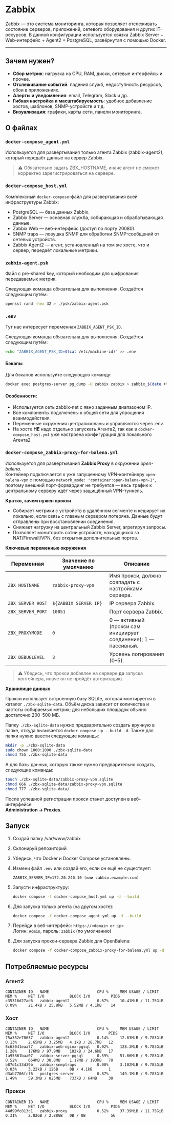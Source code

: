 # Zabbix

Zabbix — это система мониторинга, которая позволяет отслеживать состояние серверов, приложений, сетевого оборудования и
других IT-ресурсов. В данной конфигурации используется связка Zabbix Server + Web-интерфейс + Agent2 + PostgreSQL,
развёрнутая с помощью Docker.

---

## Зачем нужен?

- **Сбор метрик**: нагрузка на CPU, RAM, диски, сетевые интерфейсы и прочее.
- **Отслеживание событий**: падения служб, недоступность ресурсов, сбои в приложениях.
- **Алерты и уведомления**: email, Telegram, Slack и др.
- **Гибкая настройка и масштабируемость**: удобное добавление хостов, шаблонов, SNMP-устройств и т.д.
- **Визуализация**: графики, карты сети, панели мониторинга.

## О файлах

### `docker-compose_agent.yml`

Используется для развёртывания только агента Zabbix (zabbix-agent2), который передаёт данные на сервер Zabbix.

> ⚠️ Обязательно задать ZBX_HOSTNAME, иначе агент не сможет корректно зарегистрироваться на сервере.

### `docker-compose_host.yml`

Комплексный `docker-compose`-файл для развертывания всей инфраструктуры Zabbix:

- PostgreSQL — база данных Zabbix.
- Zabbix Server — основная служба, собирающая и обрабатывающая данные.
- Zabbix Web — веб-интерфейс (доступ по порту 20080).
- SNMP traps — ловушка SNMP для обработки SNMP-сообщений от сетевых устройств.
- Zabbix Agent2 — агент, установленный на том же хосте, что и сервер, передаёт локальные метрики.

### `zabbix-agent.psk`

Файл с pre-shared key, который необходим для шифрования передаваемых метрик.

Следующая команда обязательна для выполнения. Создаётся следующим путём:

```Bash
openssl rand -hex 32 > ./psk/zabbix-agent.psk
```

### `.env`

Тут нас интересует переменная `ZABBIX_AGENT_PSK_ID`.

Следующая команда обязательна для выполнения. Создаётся следующим путём:

```Bash
echo "ZABBIX_AGENT_PSK_ID=$(cat /etc/machine-id)" >> .env
```

#### Бэкапы

Для бэкапов используйте следующую команду:

```Bash
docker exec postgres-server pg_dump -U zabbix zabbix > zabbix_$(date +%F).sql
```

#### Особенности:

- Используется сеть zabbix-net с явно заданным диапазоном IP.
- Все компоненты подключены к общей сети для упрощения взаимодействия.
- Переменные окружения централизованы и управляются через .env.
- На хосте **НЕ** надо отдельно запускать Агента2, так как в `docker-compose_host.yml` уже настроена конфигурация для
  локального Агента2

### `docker-compose_zabbix-proxy-for-balena.yml`

Используется для развёртывания **Zabbix Proxy** в окружении _open-balena_.  
Контейнер подключается к уже запущенному VPN-контейнеру `open-balena-vpn` с помощью
`network_mode: "container:open-balena-vpn-1"`, поэтому внешний
порт-форвардинг не требуется — весь трафик к центральному серверу идёт через
защищённый VPN-туннель.

**Кратко, зачем нужен прокси**

- Собирает метрики с устройств в удалённом сегменте и кеширует их локально,
  если связь с главным сервером потеряна. Данные будут отправлены при
  восстановлении соединения.
- Снижает нагрузку на центральный Zabbix Server, агрегируя запросы.
- Позволяет мониторить сотни устройств, находящихся за NAT/Firewall/VPN, без
  открытия дополнительных портов.

**Ключевые переменные окружения**

| Переменная        | Значение по умолчанию | Описание                                                        |
|-------------------|-----------------------|-----------------------------------------------------------------|
| `ZBX_HOSTNAME`    | `zabbix-proxy-vpn`    | Имя прокси, должно совпадать с настройками сервера.             |
| `ZBX_SERVER_HOST` | `${ZABBIX_SERVER_IP}` | IP сервера Zabbix.                                              |
| `ZBX_SERVER_PORT` | `10051`               | Порт сервера Zabbix.                                            |
| `ZBX_PROXYMODE`   | `0`                   | 0 — активный (прокси сам инициирует соединение); 1 — пассивный. |
| `ZBX_DEBUGLEVEL`  | `3`                   | Уровень логирования (0–5).                                      |

> ⚠️ Убедись, что прокси добавлен на сервере **до** запуска контейнера, иначе он не пройдёт авторизацию.

**Хранилище данных**

Прокси использует встроенную базу SQLite, которая монтируется в каталог
`./zbx-sqlite-data`. Объём диска зависит от количества и частоты собираемых
метрик; для небольших площадок обычно достаточно 200–500 МБ.

Папку `./zbx-sqlite-data` нужно предварительно создать вручную в папке, откуда вызывается
`docker compose up --build -d`.
Также для папки нужно ввести следующие команды:

```bash
mkdir -p ./zbx-sqlite-data
sudo chown 1000:1000 ./zbx-sqlite-data
chmod 755 ./zbx-sqlite-data
```

А для базы данных, которую также нужно предварительно создать, следующие команды:

```Bash
touch ./zbx-sqlite-data/zabbix-proxy-vpn.sqlite
chmod 666 ./zbx-sqlite-data/zabbix-proxy-vpn.sqlite
chmod 777 ./zbx-sqlite-data/
```

После успешной регистрации прокси станет доступен в веб-интерфейсе  
**Administration → Proxies**.

## Запуск

1. Создай папку /var/www/zabbix
2. Склонируй репозиторий
3. Убедись, что Docker и Docker Compose установлены.
4. Измени файл `.env` или создай его, если он ещё не существует:

   ```env
   ZABBIX_SERVER_IP=172.20.240.10 (или zabbix.example.com)
   ```

5. Запусти инфраструктуру:

   ```bash
   docker compose -f docker-compose_host.yml up -d --build
   ```

6. Для запуска только агента (на другом хосте):

   ```bash
   docker compose -f docker-compose_agent.yml up -d --build
   ```

7. Перейди в веб-интерфейс: `https://<domain or ip>`  
   Логин: `Admin`, пароль: `zabbix` (по умолчанию)
8. Для запуска прокси-сервера Zabbix для OpenBalena:

    ```Bash
    docker compose -f docker-compose_zabbix-proxy-for-balena.yml up -d --build
    ```

## Потребляемые ресурсы

### Агент2

```text
CONTAINER ID   NAME                     CPU %     MEM USAGE / LIMIT     MEM %     NET I/O           BLOCK I/O         PIDS
c35316d27ad6   zabbix-agent2            0.67%     10.41MiB / 11.75GiB   0.09%     21.4kB / 25.8kB   5.52MB / 4.1kB    14
```

### Хост

```text
CONTAINER ID   NAME                     CPU %     MEM USAGE / LIMIT     MEM %     NET I/O           BLOCK I/O        PIDS 
75a352e70637   zabbix-agent2            0.14%     12.63MiB / 9.783GiB   0.13%     2.65MB / 3.25MB   4.1kB / 28.7kB   12 
8c63041eaa77   zabbix-web-nginx-pgsql   0.02%     128.3MiB / 9.783GiB   1.28%     176MB / 97.9MB    102kB / 24.6kB   17 
1a95861baa07   zabbix-server-pgsql      0.59%     51.66MiB / 9.783GiB   0.52%     664MB / 38.8MB    1.17MB / 193kB   78 
b87d1c33d39b   zabbix-snmptraps         0.00%     3.102MiB / 9.783GiB   0.03%     3.22kB / 126B     0B / 4.1kB       1 
d3ab7766fcf6   postgres-server          0.87%     149.1MiB / 9.783GiB   1.49%     59.3MB / 825MB    733kB / 64MB     38
```

### Прокси

```text
CONTAINER ID   NAME                     CPU %     MEM USAGE / LIMIT     MEM %     NET I/O           BLOCK I/O         PIDS
44d99fc813c1   zabbix-proxy             0.52%     37.39MiB / 11.75GiB   0.31%     2.82GB / 2.88GB   0B / 0B           56
```
